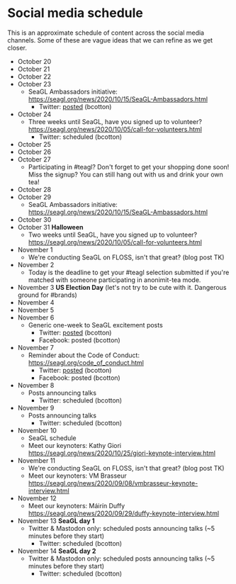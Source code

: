 # Social media schedule

This is an approximate schedule of content across the social media channels.
Some of these are vague ideas that we can refine as we get closer.

* October 20
* October 21
* October 22
* October 23
    * SeaGL Ambassadors initiative: https://seagl.org/news/2020/10/15/SeaGL-Ambassadors.html
        * Twitter: [posted](https://twitter.com/seagl/status/1319752963792003074) (bcotton)
* October 24
    * Three weeks until SeaGL, have you signed up to volunteer? https://seagl.org/news/2020/10/05/call-for-volunteers.html
        * Twitter: scheduled (bcotton)
* October 25
* October 26
* October 27
    * Participating in #teagl? Don't forget to get your shopping done soon! Miss the signup? You can still hang out with us and drink your own tea!
* October 28
* October 29
   * SeaGL Ambassadors initiative: https://seagl.org/news/2020/10/15/SeaGL-Ambassadors.html
* October 30
* October 31 **Halloween**
    * Two weeks until SeaGL, have you signed up to volunteer? https://seagl.org/news/2020/10/05/call-for-volunteers.html
* November 1
    * We're conducting SeaGL on FLOSS, isn't that great? (blog post TK)
* November 2
    * Today is the deadline to get your #teagl selection submitted if you're matched with someone participating in anonimit-tea mode.
* November 3 **US Election Day** (let's not try to be cute with it. Dangerous ground for #brands)
* November 4
* November 5
* November 6
    * Generic one-week to SeaGL excitement posts
         * Twitter: [posted](https://twitter.com/seagl/status/1324813084993748992) (bcotton)
         * Facebook: posted (bcotton)
* November 7
    * Reminder about the Code of Conduct: https://seagl.org/code_of_conduct.html
        * Twitter: [posted](https://twitter.com/seagl/status/1325255958143119362) (bcotton)
        * Facebook: posted (bcotton)
* November 8
    * Posts announcing talks
        * Twitter: scheduled (bcotton)
* November 9
    * Posts announcing talks
        * Twitter: scheduled (bcotton)
* November 10
    * SeaGL schedule
    * Meet our keynoters: Kathy Giori https://seagl.org/news/2020/10/25/giori-keynote-interview.html
* November 11
    * We're conducting SeaGL on FLOSS, isn't that great? (blog post TK)
    * Meet our keynoters: VM Brasseur https://seagl.org/news/2020/09/08/vmbrasseur-keynote-interview.html
* November 12
    * Meet our keynoters: Máirín Duffy https://seagl.org/news/2020/09/29/duffy-keynote-interview.html
* November 13 **SeaGL day 1**
    * Twitter & Mastodon only: scheduled posts announcing talks (~5 minutes before they start)
        * Twitter: scheduled (bcotton)
* November 14 **SeaGL day 2**
    * Twitter & Mastodon only: scheduled posts announcing talks (~5 minutes before they start)
        * Twitter: scheduled (bcotton)
 

